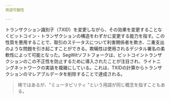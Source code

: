 ```yaml
---
用語可鍛性

---
```

トランザクション識別子（*TXID*）を変更しながら、その効果を変更することなくビットコイン・トランザクションの構造をわずかに変更する能力を指す。この性質を悪用することで、取引のステータスについて利害関係者を欺き、二重支出のような問題を引き起こすことができる。欺瞞性は使用されるデジタル署名の柔軟性によって可能となった。SegWitソフトフォークは、ビットコイントランザクションのこの不正性を防止するために導入されたことが注目され、ライトニングネットワークの実装を複雑にしている。これは、TXIDの計算からトランザクションのマレアブルデータを削除することで達成される。

> 稀ではあるが、"ミュータビリティ "という用語が同じ概念を指すこともある。